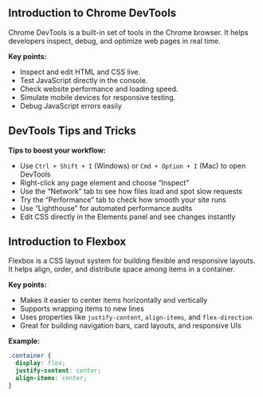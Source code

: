 ## Introduction to Chrome DevTools

Chrome DevTools is a built-in set of tools in the Chrome browser. It helps developers inspect, debug, and optimize web pages in real time.

**Key points:**

- Inspect and edit HTML and CSS live.
- Test JavaScript directly in the console.
- Check website performance and loading speed.
- Simulate mobile devices for responsive testing.
- Debug JavaScript errors easily

## DevTools Tips and Tricks

**Tips to boost your workflow:**

- Use `Ctrl + Shift + I` (Windows) or `Cmd + Option + I` (Mac) to open DevTools  
- Right-click any page element and choose “Inspect”  
- Use the “Network” tab to see how files load and spot slow requests  
- Try the “Performance” tab to check how smooth your site runs  
- Use “Lighthouse” for automated performance audits  
- Edit CSS directly in the Elements panel and see changes instantly


## Introduction to Flexbox

Flexbox is a CSS layout system for building flexible and responsive layouts. It helps align, order, and distribute space among items in a container.

**Key points:**

- Makes it easier to center items horizontally and vertically  
- Supports wrapping items to new lines  
- Uses properties like `justify-content`, `align-items`, and `flex-direction`  
- Great for building navigation bars, card layouts, and responsive UIs

**Example:**
```css
.container {
  display: flex;
  justify-content: center;
  align-items: center;
}

